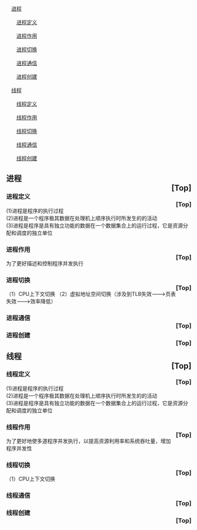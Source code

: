 &emsp;<a href="#0">进程<br></a>  
&emsp;&emsp;<a href="#1">进程定义<br> </a>  
&emsp;&emsp;<a href="#2">进程作用<br></a>  
&emsp;&emsp;<a href="#3">进程切换<br> </a>  
&emsp;&emsp;<a href="#4">进程通信<br></a>  
&emsp;&emsp;<a href="#5">进程创建<br> </a>  
&emsp;<a href="#6">线程<br></a>  
&emsp;&emsp;<a href="#7">线程定义<br> </a>  
&emsp;&emsp;<a href="#8">线程作用<br></a>  
&emsp;&emsp;<a href="#9">线程切换<br> </a>  
&emsp;&emsp;<a href="#10">线程通信<br></a>  
&emsp;&emsp;<a href="#11">线程创建<br> </a>  
## <a name="0">进程<br></a><a style="float:right;text-decoration:none;" href="#index">[Top]</a>

### <a name="1">进程定义<br> </a><a style="float:right;text-decoration:none;" href="#index">[Top]</a>
(1)进程是程序的执行过程<br>
(2)进程是一个程序极其数据在处理机上顺序执行时所发生的的活动<br>
(3)进程是程序是具有独立功能的数据在一个数据集合上的运行过程，它是资源分配和调度的独立单位<br>
### <a name="2">进程作用<br></a><a style="float:right;text-decoration:none;" href="#index">[Top]</a>
为了更好描述和控制程序并发执行<br>

### <a name="3">进程切换<br> </a><a style="float:right;text-decoration:none;" href="#index">[Top]</a>
（1）CPU上下文切换
（2）虚拟地址空间切换（涉及到TLB失效--->页表失效--->效率降低）

### <a name="4">进程通信<br></a><a style="float:right;text-decoration:none;" href="#index">[Top]</a>




### <a name="5">进程创建<br> </a><a style="float:right;text-decoration:none;" href="#index">[Top]</a>


## <a name="6">线程<br></a><a style="float:right;text-decoration:none;" href="#index">[Top]</a>

### <a name="7">线程定义<br> </a><a style="float:right;text-decoration:none;" href="#index">[Top]</a>
(1)进程是程序的执行过程<br>
(2)进程是一个程序极其数据在处理机上顺序执行时所发生的的活动<br>
(3)进程是程序是具有独立功能的数据在一个数据集合上的运行过程，它是资源分配和调度的独立单位<br>
### <a name="8">线程作用<br></a><a style="float:right;text-decoration:none;" href="#index">[Top]</a>
为了更好地使多道程序并发执行，以提高资源利用率和系统吞吐量，增加程序并发性<br>
### <a name="9">线程切换<br> </a><a style="float:right;text-decoration:none;" href="#index">[Top]</a>
（1）CPU上下文切换

### <a name="10">线程通信<br></a><a style="float:right;text-decoration:none;" href="#index">[Top]</a>



### <a name="11">线程创建<br> </a><a style="float:right;text-decoration:none;" href="#index">[Top]</a>
